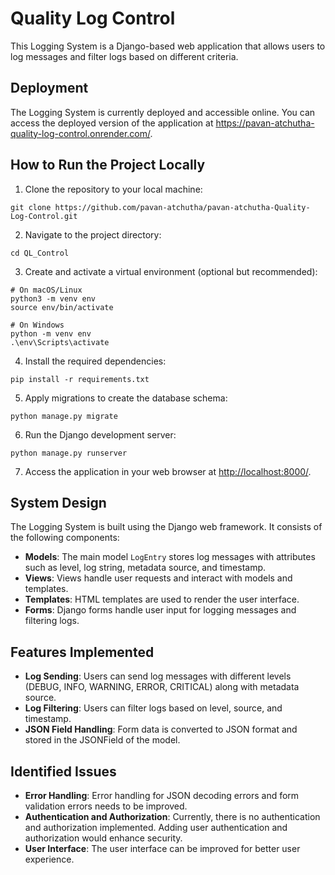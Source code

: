 # Quality Log Control

This Logging System is a Django-based web application that allows users to log messages and filter logs based on different criteria.

## Deployment

The Logging System is currently deployed and accessible online. You can access the deployed version of the application at https://pavan-atchutha-quality-log-control.onrender.com/.

## How to Run the Project Locally

1. Clone the repository to your local machine:

```
git clone https://github.com/pavan-atchutha/pavan-atchutha-Quality-Log-Control.git
```

2. Navigate to the project directory:

```
cd QL_Control
```

3. Create and activate a virtual environment (optional but recommended):

```
# On macOS/Linux
python3 -m venv env
source env/bin/activate

# On Windows
python -m venv env
.\env\Scripts\activate
```

4. Install the required dependencies:

```
pip install -r requirements.txt
```

5. Apply migrations to create the database schema:

```
python manage.py migrate
```

6. Run the Django development server:

```
python manage.py runserver
```

7. Access the application in your web browser at [http://localhost:8000/](http://localhost:8000/).

## System Design

The Logging System is built using the Django web framework. It consists of the following components:

- **Models**: The main model `LogEntry` stores log messages with attributes such as level, log string, metadata source, and timestamp.
- **Views**: Views handle user requests and interact with models and templates.
- **Templates**: HTML templates are used to render the user interface.
- **Forms**: Django forms handle user input for logging messages and filtering logs.

## Features Implemented

- **Log Sending**: Users can send log messages with different levels (DEBUG, INFO, WARNING, ERROR, CRITICAL) along with metadata source.
- **Log Filtering**: Users can filter logs based on level, source, and timestamp.
- **JSON Field Handling**: Form data is converted to JSON format and stored in the JSONField of the model.

## Identified Issues

- **Error Handling**: Error handling for JSON decoding errors and form validation errors needs to be improved.
- **Authentication and Authorization**: Currently, there is no authentication and authorization implemented. Adding user authentication and authorization would enhance security.
- **User Interface**: The user interface can be improved for better user experience.

